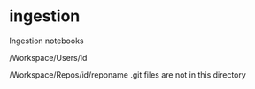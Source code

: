 # ingestion
Ingestion notebooks

/Workspace/Users/id


/Workspace/Repos/id/reponame
.git files are not in this directory

